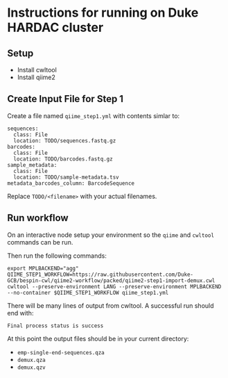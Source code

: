 # Instructions for running on Duke HARDAC cluster

## Setup
- Install cwltool
- Install qiime2

## Create Input File for Step 1
Create a file named `qiime_step1.yml` with contents simlar to:
```
sequences:
  class: File
  location: TODO/sequences.fastq.gz
barcodes:
  class: File
  location: TODO/barcodes.fastq.gz
sample_metadata:
  class: File
  location: TODO/sample-metadata.tsv
metadata_barcodes_column: BarcodeSequence
```
Replace `TODO/<filename>` with your actual filenames.

## Run workflow
On an interactive node setup your environment so the `qiime` and `cwltool` commands can be run.

Then run the following commands:
```
export MPLBACKEND="agg"
QIIME_STEP1_WORKFLOW=https://raw.githubusercontent.com/Duke-GCB/bespin-cwl/qiime2-workflow/packed/qiime2-step1-import-demux.cwl
cwltool --preserve-environment LANG --preserve-environment MPLBACKEND --no-container $QIIME_STEP1_WORKFLOW qiime_step1.yml
```

There will be many lines of output from cwltool.
A successful run should end with:
```
Final process status is success
```

At this point the output files should be in your current directory:
- `emp-single-end-sequences.qza`
- `demux.qza`
- `demux.qzv`
